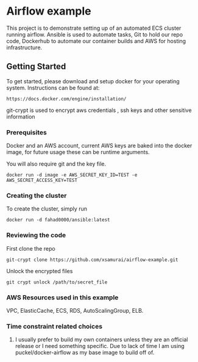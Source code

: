 # Airflow example

This project is to demonstrate setting up of an automated ECS cluster running airflow.
Ansible is used to automate tasks, Git to hold our repo code, Dockerhub to automate our
container builds and AWS for hosting infrastructure.


## Getting Started

To get started, please download and setup docker for your operating system. Instructions can be found at:

```
https://docs.docker.com/engine/installation/
```

git-crypt is used to encrypt aws credentials , ssh keys and other sensitive information

### Prerequisites

Docker and an AWS account, current AWS keys are baked into the docker image,
for future usage these can be runtime arguments.

You will also require git and the key file.

```
docker run -d image -e AWS_SECRET_KEY_ID=TEST -e AWS_SECRET_ACCESS_KEY=TEST
```

### Creating the cluster

To create the cluster, simply run 

```
docker run -d fahad0000/ansible:latest 
```

### Reviewing the code

First clone the repo

```
git-crypt clone https://github.com/xsamurai/airflow-example.git
```

Unlock the encrypted files

```
git crypt unlock /path/to/secret_file
```

### AWS Resources used in this example

VPC, ElasticCache, ECS, RDS, AutoScalingGroup, ELB.


### Time constraint related choices


1. I usually prefer to build my own containers unless they are an official release
or I need something specific.  Due to lack of time I am using puckel/docker-airflow as
my base image to build off of.

